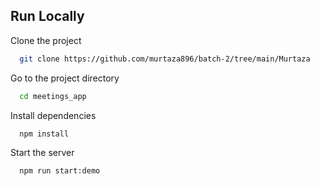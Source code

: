 
## Run Locally

Clone the project

```bash
  git clone https://github.com/murtaza896/batch-2/tree/main/Murtaza
```

Go to the project directory

```bash
  cd meetings_app
```

Install dependencies

```bash
  npm install
```

Start the server

```bash
  npm run start:demo
```

